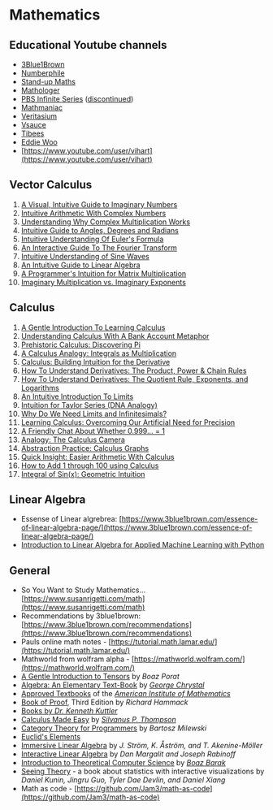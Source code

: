 # Mathematics

## Educational Youtube channels

* [3Blue1Brown](https://www.youtube.com/channel/UCYO\_jab\_esuFRV4b17AJtAw)
* [Numberphile](https://www.youtube.com/user/numberphile/featured)
* [Stand-up Maths](https://www.youtube.com/user/standupmaths)
* [Mathologer](https://www.youtube.com/c/Mathologer)
* [PBS Infinite Series](https://www.youtube.com/c/pbsinfiniteseries/featured) ([discontinued](https://www.youtube.com/watch?v=UIwnCoqx91Q))
* [Mathmaniac](https://www.youtube.com/channel/UCrlZs71h3mTR45FgQNINfrg)
* [Veritasium](https://www.youtube.com/c/veritasium/featured)
* [Vsauce](https://www.youtube.com/channel/UC6nSFpj9HTCZ5t-N3Rm3-HA)
* [Tibees](https://www.youtube.com/user/tibees/featured)
* [Eddie Woo](https://youtube.com/c/misterwootube)
* [https://www.youtube.com/user/vihart](https://www.youtube.com/user/vihart)

## Vector Calculus

1. [A Visual, Intuitive Guide to Imaginary Numbers](https://betterexplained.com/articles/a-visual-intuitive-guide-to-imaginary-numbers/)
2. [Intuitive Arithmetic With Complex Numbers](https://betterexplained.com/articles/intuitive-arithmetic-with-complex-numbers/)
3. [Understanding Why Complex Multiplication Works](https://betterexplained.com/articles/understanding-why-complex-multiplication-works/)
4. [Intuitive Guide to Angles, Degrees and Radians](https://betterexplained.com/articles/intuitive-guide-to-angles-degrees-and-radians/)
5. [Intuitive Understanding Of Euler's Formula](https://betterexplained.com/articles/intuitive-understanding-of-eulers-formula/)
6. [An Interactive Guide To The Fourier Transform](https://betterexplained.com/articles/an-interactive-guide-to-the-fourier-transform/)
7. [Intuitive Understanding of Sine Waves](https://betterexplained.com/articles/intuitive-understanding-of-sine-waves/)
8. [An Intuitive Guide to Linear Algebra](https://betterexplained.com/articles/linear-algebra-guide/)
9. [A Programmer's Intuition for Matrix Multiplication](https://betterexplained.com/articles/matrix-multiplication/)
10. [Imaginary Multiplication vs. Imaginary Exponents](https://betterexplained.com/articles/imaginary-multiplication-exponents/)

## Calculus

1. [A Gentle Introduction To Learning Calculus](https://betterexplained.com/articles/a-gentle-introduction-to-learning-calculus/)
2. [Understanding Calculus With A Bank Account Metaphor](https://betterexplained.com/articles/understanding-calculus-with-a-bank-account-metaphor/)
3. [Prehistoric Calculus: Discovering Pi](https://betterexplained.com/articles/prehistoric-calculus-discovering-pi/)
4. [A Calculus Analogy: Integrals as Multiplication](https://betterexplained.com/articles/a-calculus-analogy-integrals-as-multiplication/)
5. [Calculus: Building Intuition for the Derivative](https://betterexplained.com/articles/calculus-building-intuition-for-the-derivative/)
6. [How To Understand Derivatives: The Product, Power & Chain Rules](https://betterexplained.com/articles/derivatives-product-power-chain/)
7. [How To Understand Derivatives: The Quotient Rule, Exponents, and Logarithms](https://betterexplained.com/articles/how-to-understand-derivatives-the-quotient-rule-exponents-and-logarithms/)
8. [An Intuitive Introduction To Limits](https://betterexplained.com/articles/an-intuitive-introduction-to-limits/)
9. [Intuition for Taylor Series (DNA Analogy)](https://betterexplained.com/articles/taylor-series/)
10. [Why Do We Need Limits and Infinitesimals?](https://betterexplained.com/articles/why-do-we-need-limits-and-infinitesimals/)
11. [Learning Calculus: Overcoming Our Artificial Need for Precision](https://betterexplained.com/articles/learning-calculus-overcoming-our-artifical-need-for-precision/)
12. [A Friendly Chat About Whether 0.999... = 1](https://betterexplained.com/articles/a-friendly-chat-about-whether-0-999-1/)
13. [Analogy: The Calculus Camera](https://betterexplained.com/articles/analogy-calculus-camera/)
14. [Abstraction Practice: Calculus Graphs](https://betterexplained.com/articles/abstraction-practice-calculus-graphs/)
15. [Quick Insight: Easier Arithmetic With Calculus](https://betterexplained.com/articles/calculus-arithmetic/)
16. [How to Add 1 through 100 using Calculus](https://betterexplained.com/articles/how-to-add-1-to-100-using-calculus/)
17. [Integral of Sin(x): Geometric Intuition](https://betterexplained.com/articles/integral-sinx/)

## Linear Algebra

* Essense of Linear algrebrea: [https://www.3blue1brown.com/essence-of-linear-algebra-page/](https://www.3blue1brown.com/essence-of-linear-algebra-page/)
* [Introduction to Linear Algebra for Applied Machine Learning with Python](https://pabloinsente.github.io/intro-linear-algebra)

## General

* So You Want to Study Mathematics… [https://www.susanrigetti.com/math](https://www.susanrigetti.com/math)
* Recommendations by 3blue1brown: [https://www.3blue1brown.com/recommendations](https://www.3blue1brown.com/recommendations)
* Pauls online math notes - [https://tutorial.math.lamar.edu/](https://tutorial.math.lamar.edu/)
* Mathworld from wolfram alpha - [https://mathworld.wolfram.com/](https://mathworld.wolfram.com/)
* [A Gentle Introduction to Tensors](https://www.ese.wustl.edu/\~nehorai/Porat\_A\_Gentle\_Introduction\_to\_Tensors\_2014.pdf) by _Boaz Porat_
* [Algebra: An Elementary Text-Book](http://onlinebooks.library.upenn.edu/webbin/book/lookupid?key=olbp36404) by [_George Chrystal_](https://en.wikipedia.org/wiki/George\_Chrystal)
* [Approved Textbooks](https://aimath.org/textbooks/approved-textbooks) of the [_American Institute of Mathematics_](https://aimath.org/)
* [Book of Proof](https://www.people.vcu.edu/\~rhammack/BookOfProof), Third Edition by _Richard Hammack_
* [Books by _Dr. Kenneth Kuttler_](https://klkuttler.com/)
* [Calculus Made Easy](http://calculusmadeeasy.org/) by [_Silvanus P. Thompson_](https://en.wikipedia.org/wiki/Silvanus\_P.\_Thompson)
* [Category Theory for Programmers](https://bartoszmilewski.com/2014/10/28/category-theory-for-programmers-the-preface) by _Bartosz Milewski_
* [Euclid's Elements](https://mathcs.clarku.edu/\~djoyce/java/elements/toc.html)
* [Immersive Linear Algebra](http://immersivemath.com/ila/index.html) by _J. Ström, K. Åström, and T. Akenine-Möller_
* [Interactive Linear Algebra](http://textbooks.math.gatech.edu/ila) by _Dan Margalit and Joseph Rabinoff_
* [Introduction to Theoretical Computer Science](https://introtcs.org) by [_Boaz Barak_](https://en.wikipedia.org/wiki/Boaz\_Barak)
* [Seeing Theory](https://seeing-theory.brown.edu) - a book about statistics with interactive visualizations by _Daniel Kunin, Jingru Guo, Tyler Dae Devlin, and Daniel Xiang_
* Math as code - [https://github.com/Jam3/math-as-code](https://github.com/Jam3/math-as-code)
